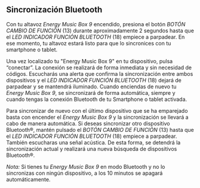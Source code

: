 ## Sincronización Bluetooth

Con tu altavoz *Energy Music Box 9* encendido, presiona el botón *BOTÓN CAMBIO DE FUNCIÓN* (13) durante aproximadamente 2 segundos hasta que el *LED INDICADOR FUNCIÓN BLUETOOTH* (18) empiece a parpadear. En ese momento, tu altavoz estará listo para que lo sincronices con tu smartphone o tablet.

Una vez localizado tu "Energy Music Box 9" en tu dispositivo, pulsa “conectar”. La conexión se realizará de forma inmediata y sin necesidad de códigos. Escucharás una alerta que confirma la sincronización entre ambos dispositivos y el *LED INDICADOR FUNCIÓN BLUETOOTH* (18) dejará de parpadear y se mantendrá iluminado. Cuando enciendas de nuevo tu *Energy Music Box 9*, se sincronizará de forma automática, siempre y cuando tengas la conexión Bluetooth de tu Smartphone o tablet activada.

Para sincronizar de nuevo con el último dispositivo que se ha emparejado basta con encender el *Energy Music Box 9* y la sincronización se llevará a cabo de manera automática. Si deseas sincronizar otro dispositivo Bluetooth®, mantén pulsado el *BOTÓN CAMBIO DE FUNCIÓN* (13) hasta que el *LED INDICADOR FUNCIÓN BLUETOOTH* (18) empiece a parpadear. También escucharas una señal acústica. De esta forma, se detendrá la sincronización actual y realizará una nueva búsqueda de dispositivos Bluetooth®.

*Nota:* Si tienes tu *Energy Music Box 9* en modo Bluetooth y no lo sincronizas con ningún dispositivo, a los 10 minutos se apagará automáticamente.

